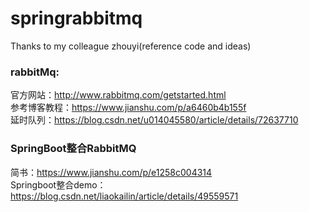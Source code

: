 # springrabbitmq

Thanks to my colleague zhouyi(reference code and ideas)

### rabbitMq:  
官方网站：http://www.rabbitmq.com/getstarted.html  
参考博客教程：https://www.jianshu.com/p/a6460b4b155f  
延时队列：https://blog.csdn.net/u014045580/article/details/72637710

### SpringBoot整合RabbitMQ
简书：https://www.jianshu.com/p/e1258c004314  
Springboot整合demo：https://blog.csdn.net/liaokailin/article/details/49559571